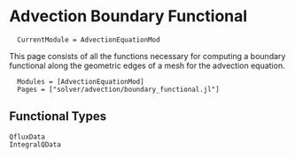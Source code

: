 # Advection Boundary Functional

```@meta
  CurrentModule = AdvectionEquationMod
```

This page consists of all the functions necessary for computing a boundary
functional along the geometric edges of a mesh for the advection equation.

```@autodocs
  Modules = [AdvectionEquationMod]
  Pages = ["solver/advection/boundary_functional.jl"]
```

## Functional Types

```@docs
QfluxData
IntegralQData
```


